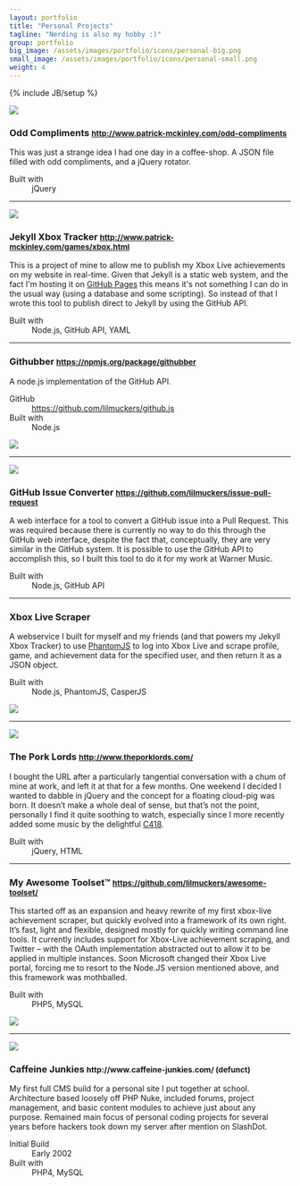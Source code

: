 ```yaml
---
layout: portfolio
title: "Personal Projects"
tagline: "Nerding is also my hobby :)"
group: portfolio
big_image: /assets/images/portfolio/icons/personal-big.png
small_image: /assets/images/portfolio/icons/personal-small.png
weight: 4
---
```

{% include JB/setup %}

<div class="row-fluid portfolio-row">
  <div class="span4">
    <img src="/assets/images/portfolio/personal/odd-compliments-small.png" >
  </div>
  <div class="span8">
    <h3>Odd Compliments <small><a href="/odd-compliments">http://www.patrick-mckinley.com/odd-compliments</a></small></h3>
    <p>This was just a strange idea I had one day in a coffee-shop. A JSON file filled with odd compliments, and a jQuery rotator.</p>
    <dl>
      <!-- <dt>Blogpost</dt><dd>July 2011</dd> -->
      <dt>Built with</dt><dd>jQuery</dd>
    </dl>
  </div>
</div>

<hr>

<div class="row-fluid portfolio-row">
  <div class="span4">
    <img src="/assets/images/portfolio/personal/xbox-tracker-jekyll-small.png" >
  </div>
  <div class="span8">
    <h3>Jekyll Xbox Tracker <small><a href="/games/xbox.html">http://www.patrick-mckinley.com/games/xbox.html</a></small></h3>
    <p>This is a project of mine to allow me to publish my Xbox Live achievements on my website in real-time. Given that Jekyll is a static web system, and the fact I'm hosting it on <a href="http://pages.github.com/">GitHub Pages</a> this means it's not something I can do in the usual way (using a database and some scripting). So instead of that I wrote this tool to publish direct to Jekyll by using the GitHub API.</p>
    <dl>
      <!-- <dt>Blogpost</dt><dd>July 2011</dd> -->
      <dt>Built with</dt><dd>Node.js, GitHub API, YAML</dd>
    </dl>
  </div>
</div>

<hr>

<div class="row-fluid portfolio-row">
  <div class="span8">
    <h3>Githubber <small><a href="https://npmjs.org/package/githubber">https://npmjs.org/package/githubber</a></small></h3>
    <p>A node.js implementation of the GitHub API.</p>
    <dl>
      <dt>GitHub</dt><dd><a href="https://github.com/lilmuckers/github.js">https://github.com/lilmuckers/github.js</a></dd>
      <dt>Built with</dt><dd>Node.js</dd>
    </dl>
  </div>
  <div class="span4">
    <img src="/assets/images/portfolio/personal/octocat-small.png" >
  </div>
</div>

<hr>

<div class="row-fluid portfolio-row">
  <div class="span4">
    <img src="/assets/images/portfolio/personal/issue-converter-small.png" >
  </div>
  <div class="span8">
    <h3>GitHub Issue Converter <small><a href="https://github.com/lilmuckers/issue-pull-request">https://github.com/lilmuckers/issue-pull-request</a></small></h3>
    <p>A web interface for a tool to convert a GitHub issue into a Pull Request. This was required because there is currently no way to do this through the GitHub web interface, despite the fact that, conceptually, they are very similar in the GitHub system. It is possible to use the GitHub API to accomplish this, so I built this tool to do it for my work at Warner Music.</p>
    <dl>
      <!-- <dt>Blogpost</dt><dd>July 2011</dd> -->
      <dt>Built with</dt><dd>Node.js, GitHub API</dd>
    </dl>
  </div>
</div>

<hr>

<div class="row-fluid portfolio-row">
  <div class="span8">
    <h3>Xbox Live Scraper</h3>
    <p>A webservice I built for myself and my friends (and that powers my Jekyll Xbox Tracker) to use <a href="http://phantomjs.org/">PhantomJS</a> to log into Xbox Live and scrape profile, game, and achievement data for the specified user, and then return it as a JSON object.</p>
    <dl>
      <dt>Built with</dt><dd>Node.js, PhantomJS, CasperJS</dd>
    </dl>
  </div>
  <div class="span4">
    <img src="/assets/images/portfolio/personal/xboxlive.jpg" >
  </div>
</div>

<hr>

<div class="row-fluid portfolio-row">
  <div class="span4">
    <img src="/assets/images/portfolio/personal/theporklords-small.png" >
  </div>
  <div class="span8">
    <h3>The Pork Lords <small><a href="http://www.theporklords.com/">http://www.theporklords.com/</a></small></h3>
    <p>I bought the URL after a particularly tangential conversation with a chum of mine at work, and left it at that for a few months. One weekend I decided I wanted to dabble in jQuery and the concept for a floating cloud-pig was born. It doesn’t make a whole deal of sense, but that’s not the point, personally I find it quite soothing to watch, especially since I more recently added some music by the delightful <a href="http://c418.org/">C418</a>.</p>
    <dl>
      <!-- <dt>Blogpost</dt><dd>July 2011</dd> -->
      <dt>Built with</dt><dd>jQuery, HTML</dd>
    </dl>
  </div>
</div>

<hr>

<div class="row-fluid portfolio-row">
  <div class="span8">
    <h3>My Awesome Toolset&trade; <small><a href="https://github.com/lilmuckers/awesome-toolset/">https://github.com/lilmuckers/awesome-toolset/</a></small></h3>
    <p>This started off as an expansion and heavy rewrite of my first xbox-live achievement scraper, but quickly evolved into a framework of its own right. It’s fast, light and flexible, designed mostly for quickly writing command line tools. It currently includes support for Xbox-Live achievement scraping, and Twitter – with the OAuth implementation abstracted out to allow it to be applied in multiple instances. Soon Microsoft changed their Xbox Live portal, forcing me to resort to the Node.JS version mentioned above, and this framework was mothballed.</p>
    <dl>
      <dt>Built with</dt><dd>PHP5, MySQL</dd>
    </dl>
  </div>
  <div class="span4">
    <img src="/assets/images/portfolio/personal/awesome-toolset.png" >
  </div>
</div>

<hr>

<div class="row-fluid portfolio-row">
  <div class="span4">
    <img src="/assets/images/portfolio/personal/caffeine-junkies-small.png" >
  </div>
  <div class="span8">
    <h3>Caffeine Junkies <small>http://www.caffeine-junkies.com/ (defunct)</small></h3>
    <p>My first full CMS build for a personal site I put together at school. Architecture based loosely off PHP Nuke, included forums, project management, and basic content modules to achieve just about any purpose. Remained main focus of personal coding projects for several years before hackers took down my server after mention on SlashDot.</p>
    <dl>
      <dt>Initial Build</dt><dd>Early 2002</dd>
      <dt>Built with</dt><dd>PHP4, MySQL</dd>
    </dl>
  </div>
</div>